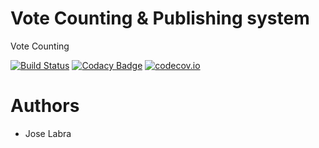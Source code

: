 # Vote Counting & Publishing system

Vote Counting

[![Build Status](https://travis-ci.org/Arquisoft/VoteCounting_i2.svg?branch=master)](https://travis-ci.org/Arquisoft/VoteCounting_i2)
[![Codacy Badge](https://api.codacy.com/project/badge/grade/c442c416527d4d14aaf004b134785577)](https://www.codacy.com/app/jelabra/VoteCounting_i2)
[![codecov.io](https://codecov.io/github/Arquisoft/VoteCounting_i2/coverage.svg?branch=master)](https://codecov.io/github/Arquisoft/VoteCounting_i2?branch=master)


# Authors

* Jose Labra




